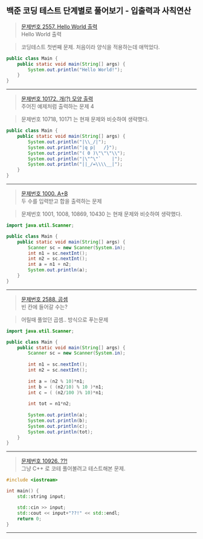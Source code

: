 ## 백준 코딩 테스트 단계별로 풀어보기 - 입출력과 사칙연산

>[문제번호 2557. Hello World 출력](https://www.acmicpc.net/problem/2557)   
> Hello World 출력

> 코딩테스트 첫번째 문제. 처음이라 양식을 적용하는데 애먹었다.
```JAVA
public class Main {
	public static void main(String[] args) {
		System.out.println("Hello World!");
	}
}
```
---
>[문제번호 10172. 개(?) 모양 출력](https://www.acmicpc.net/problem/10172)   
> 주어진 예제처럼 출력하는 문제 4

> 문제번호 10718, 10171 는 현재 문제와 비슷하여 생략했다.
```JAVA
public class Main {
	public static void main(String[] args) {
		System.out.println("|\\_/|");
        System.out.println("|q p|   /}");
        System.out.println("( 0 )\"\"\"\\");
        System.out.println("|\"^\"`    |");
        System.out.println("||_/=\\\\__|");
	}
}
```
---
>[문제번호 1000. A+B](https://www.acmicpc.net/problem/1000)   
> 두 수를 입력받고 합을 출력하는 문제

> 문제번호 1001, 1008, 10869, 10430 는 현재 문제와 비슷하여 생략했다.
```JAVA
import java.util.Scanner;

public class Main {
	public static void main(String[] args) {
        Scanner sc = new Scanner(System.in);
		int n1 = sc.nextInt();
        int n2 = sc.nextInt();
        int a = n1 + n2;
        System.out.println(a);
	}
}
```
---
>[문제번호 2588. 곱셈](https://www.acmicpc.net/problem/2588)   
> 빈 칸에 들어갈 수는?

> 어릴때 풀었던 곱셈.. 방식으로 푸는문제
```JAVA
import java.util.Scanner;

public class Main {
	public static void main(String[] args) {
        Scanner sc = new Scanner(System.in);
        
		int n1 = sc.nextInt();
        int n2 = sc.nextInt();
        
        int a = (n2 % 10)*n1;
        int b = ( (n2/10) % 10 )*n1;
        int c = ( (n2/100 )% 10)*n1;
      
        int tot = n1*n2;
        
        System.out.println(a);
        System.out.println(b);
        System.out.println(c);
        System.out.println(tot);
	}
}
```
---
>[문제번호 10926. ??!](https://www.acmicpc.net/problem/10926)   
> 그냥 C++ 로 코테 풀어볼려고 테스트해본 문제.
```cpp
#include <iostream>

int main() {
    std::string input;

    std::cin >> input;
    std::cout << input+"??!" << std::endl;
    return 0;
}
```
---
